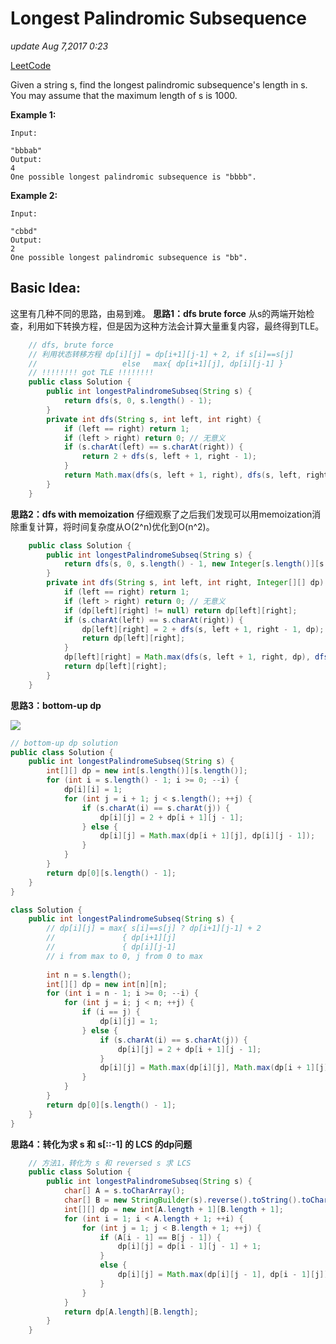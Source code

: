# Longest Palindromic Subsequence

_update Aug 7,2017 0:23_

[LeetCode](https://leetcode.com/problems/longest-palindromic-subsequence/discuss/)

Given a string s, find the longest palindromic subsequence's length in s. You may assume that the maximum length of s is 1000.

**Example 1:**

```text
Input:

"bbbab"
Output:
4
One possible longest palindromic subsequence is "bbbb".
```

**Example 2:**

```text
Input:

"cbbd"
Output:
2
One possible longest palindromic subsequence is "bb".
```

## Basic Idea:

这里有几种不同的思路，由易到难。 **思路1：dfs brute force** 从s的两端开始检查，利用如下转换方程，但是因为这种方法会计算大量重复内容，最终得到TLE。

```java
    // dfs, brute force
    // 利用状态转移方程 dp[i][j] = dp[i+1][j-1] + 2, if s[i]==s[j]
    //                   else   max{ dp[i+1][j], dp[i][j-1] }
    // !!!!!!!! got TLE !!!!!!!!
    public class Solution {
        public int longestPalindromeSubseq(String s) {
            return dfs(s, 0, s.length() - 1);
        }
        private int dfs(String s, int left, int right) {
            if (left == right) return 1;
            if (left > right) return 0; // 无意义
            if (s.charAt(left) == s.charAt(right)) {
                return 2 + dfs(s, left + 1, right - 1);
            }
            return Math.max(dfs(s, left + 1, right), dfs(s, left, right - 1));
        }
    }
```

**思路2：dfs with memoization** 仔细观察了之后我们发现可以用memoization消除重复计算，将时间复杂度从O\(2^n\)优化到O\(n^2\)。

```java
    public class Solution {
        public int longestPalindromeSubseq(String s) {
            return dfs(s, 0, s.length() - 1, new Integer[s.length()][s.length()]);
        }
        private int dfs(String s, int left, int right, Integer[][] dp) {
            if (left == right) return 1;
            if (left > right) return 0; // 无意义
            if (dp[left][right] != null) return dp[left][right];
            if (s.charAt(left) == s.charAt(right)) {
                dp[left][right] = 2 + dfs(s, left + 1, right - 1, dp);
                return dp[left][right];
            }
            dp[left][right] = Math.max(dfs(s, left + 1, right, dp), dfs(s, left, right - 1, dp));
            return dp[left][right];
        }
    }
```

**思路3：bottom-up dp** 

![](../../.gitbook/assets/WechatIMG10%20%281%29.jpg)

```java
// bottom-up dp solution
public class Solution {
    public int longestPalindromeSubseq(String s) {
        int[][] dp = new int[s.length()][s.length()];
        for (int i = s.length() - 1; i >= 0; --i) {
            dp[i][i] = 1;
            for (int j = i + 1; j < s.length(); ++j) {
                if (s.charAt(i) == s.charAt(j)) {
                    dp[i][j] = 2 + dp[i + 1][j - 1];
                } else {
                    dp[i][j] = Math.max(dp[i + 1][j], dp[i][j - 1]);
                }
            }
        }
        return dp[0][s.length() - 1];
    }
}

class Solution {
    public int longestPalindromeSubseq(String s) {
        // dp[i][j] = max{ s[i]==s[j] ? dp[i+1][j-1] + 2
        //               { dp[i+1][j]
        //               { dp[i][j-1]
        // i from max to 0, j from 0 to max
        
        int n = s.length();
        int[][] dp = new int[n][n];
        for (int i = n - 1; i >= 0; --i) {
            for (int j = i; j < n; ++j) {
                if (i == j) {
                    dp[i][j] = 1;
                } else {
                    if (s.charAt(i) == s.charAt(j)) {
                        dp[i][j] = 2 + dp[i + 1][j - 1];
                    }
                    dp[i][j] = Math.max(dp[i][j], Math.max(dp[i + 1][j], dp[i][j - 1]));
                }
            }
        }
        return dp[0][s.length() - 1];
    }
}
```

**思路4：转化为求 s 和 s\[::-1\] 的 LCS 的dp问题**

```java
    // 方法1，转化为 s 和 reversed s 求 LCS
    public class Solution {
        public int longestPalindromeSubseq(String s) {
            char[] A = s.toCharArray();
            char[] B = new StringBuilder(s).reverse().toString().toCharArray();
            int[][] dp = new int[A.length + 1][B.length + 1];
            for (int i = 1; i < A.length + 1; ++i) {
                for (int j = 1; j < B.length + 1; ++j) {
                    if (A[i - 1] == B[j - 1]) {
                        dp[i][j] = dp[i - 1][j - 1] + 1;
                    }
                    else {
                        dp[i][j] = Math.max(dp[i][j - 1], dp[i - 1][j]);
                    }
                }
            }
            return dp[A.length][B.length];
        }
    }
```

